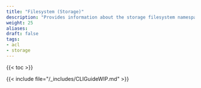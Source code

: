 ```yaml
---
title: "Filesystem (Storage)"
description: "Provides information about the storage filesystem namespace in the TrueNAS CLI. Includes command syntax and common commands."
weight: 25
aliases:
draft: false
tags:
- acl
- storage
---
```


{{< toc >}}

{{< include file="/_includes/CLIGuideWIP.md" >}}
